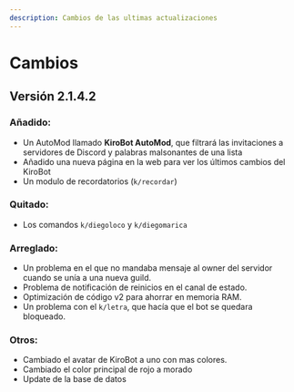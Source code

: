 ```yaml
---
description: Cambios de las ultimas actualizaciones
---
```


# Cambios

## Versión 2.1.4.2

### Añadido:

 - Un AutoMod llamado **KiroBot AutoMod**, que filtrará las invitaciones a servidores de Discord y palabras malsonantes de una lista  
 - Añadido una nueva página en la web para ver los últimos cambios del KiroBot  
 - Un modulo de recordatorios \(`k/recordar`\)  


### Quitado:

 - Los comandos `k/diegoloco` y  `k/diegomarica`

### Arreglado:

 - Un problema en el que no mandaba mensaje al owner del servidor cuando se unía a una nueva guild.  
 - Problema de notificación de reinicios en el canal de estado.  
 - Optimización de código v2 para ahorrar en memoria RAM.  
 - Un problema con el `k/letra`, que hacía que el bot se quedara bloqueado.

### Otros:

 - Cambiado el avatar de KiroBot a uno con mas colores.  
 - Cambiado el color principal de rojo a morado  
 - Update de la base de datos

